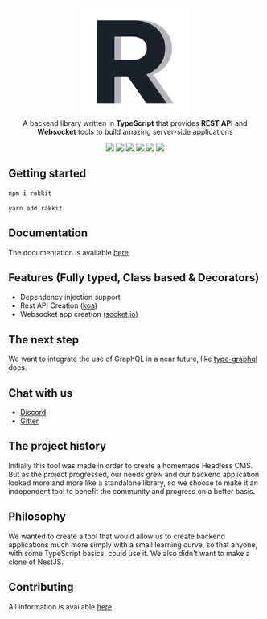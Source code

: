 <p align="center">
  <img src="docs/assets/logo.png" width="220" alt="Rakkit logo"/>
  <br>
  A backend library written in <b>TypeScript</b> that provides <b>REST API</b> and <b>Websocket</b> tools to build amazing server-side applications
  <p align="center">
    <a href="https://www.npmjs.com/package/rakkit">
      <img src="https://badge.fury.io/js/rakkit.svg">
    </a>
    <a href="https://travis-ci.com/RaccoonCH/Rakkit">
      <img src="https://travis-ci.com/RaccoonCH/Rakkit.svg?branch=master"/>
    </a>
    <a href="https://codecov.io/gh/RaccoonCH/Rakkit">
      <img src="https://codecov.io/gh/RaccoonCH/Rakkit/branch/master/graph/badge.svg" />
    </a>
    <a href="https://david-dm.org/RaccoonCH/Rakkit">
      <img src="https://david-dm.org/RaccoonCH/Rakkit.svg">
    </a>
    <a href="https://bundlephobia.com/result?p=rakkit@latest">
      <img src="https://badgen.net/bundlephobia/min/rakkit">
    </a>
    <a href="https://gitter.im/_rakkit_/community?utm_source=badge&utm_medium=badge&utm_campaign=pr-badge">
      <img src="https://badges.gitter.im/_rakkit_/community.svg">
    </a>
  </p>
</p>

## Getting started  
```
npm i rakkit
```
```
yarn add rakkit
```

## Documentation
The documentation is available [here](https://raccoonch.github.io/Rakkit/).

## Features (Fully typed, Class based & Decorators)  
- Dependency injection support
- Rest API Creation ([koa](https://koajs.com/))
- Websocket app creation ([socket.io](https://socket.io/))
## The next step
We want to integrate the use of GraphQL in a near future, like [type-graphql](https://github.com/19majkel94/type-graphql) does.

## Chat with us
- [Discord](https://discord.gg/szRhf3C)
- [Gitter](https://gitter.im/_rakkit_/community)

## The project history  
Initially this tool was made in order to create a homemade Headless CMS. But as the project progressed, our needs grew and our backend application looked more and more like a standalone library, so we choose to make it an independent tool to benefit the community and progress on a better basis.

## Philosophy  
We wanted to create a tool that would allow us to create backend applications much more simply with a small learning curve, so that anyone, with some TypeScript basics, could use it. We also didn't want to make a clone of NestJS.

## Contributing  
All information is available [here](https://raccoonch.github.io/Rakkit/#/Contributing).
